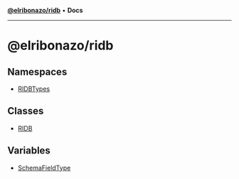 [**@elribonazo/ridb**](README.md) • **Docs**

***

# @elribonazo/ridb

## Namespaces

- [RIDBTypes](namespaces/RIDBTypes/README.md)

## Classes

- [RIDB](classes/RIDB.md)

## Variables

- [SchemaFieldType](variables/SchemaFieldType.md)
